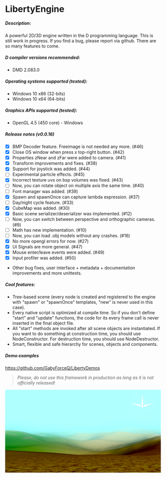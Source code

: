 # LibertyEngine
##### Description:
A powerful 2D/3D engine written in the D programming language.
This is still work in progress. If you find a bug, please report via github.
There are so many features to come.

##### D compiler versions recommended:
* DMD 2.083.0

##### Operating systems supported (tested):
* Windows 10 x86 (32-bits)
* Windows 10 x64 (64-bits)

##### Graphics APIs supported (tested):
* OpenGL 4.5 (450 core) - Windows

##### Release notes (v0.0.16)
- [x] BMP Decoder feature. Freeimage is not needed any more. (#46)
- [x] Close OS window when press x top-right button. (#42)
- [x] Properties zNear and zFar were added to camera. (#41)
- [x] Transform improvements and fixes. (#38)
- [x] Support for joystick was added. (#44)
- [ ] Experimental particle effects. (#45)
- [x] Incorrect texture uvs on bsp volumes was fixed. (#43)
- [ ] Now, you can rotate object on multiple axis the same time. (#40)
- [ ] Font manager was added. (#39)
- [x] Spawn and spawnOnce can capture lambda expression. (#37)
- [ ] Day/night cycle feature. (#33)
- [x] CubeMap was added. (#30)
- [x] Basic scene serializer/deserializer was implemented. (#12)
- [ ] Now, you can switch between perspective and orthographic cameras. (#9)
- [ ] Math has new implementation. (#10)
- [ ] Now, you can load .obj models without any crashes. (#16)
- [x] No more opengl errors for now. (#27)
- [x] UI Signals are more general. (#47)
- [x] Mouse enter/leave events were added. (#49)
- [x] Input profiler was added. (#50)
- Other bug fixes, user interface + metadata + documentation improvements and more unittests.

##### Cool features:
* Tree-based scene (every node is created and registered to the engine with "spawn" 
or "spawnOnce" templates, "new" is never used in this case).
* Every native script is optimized at compile time. So if you don't define "start" and 
"update" functions, the code for its every frame call is never inserted 
in the final object file.
* All "start" methods are invoked after all scene objects are instantiated. 
If you want to do something at construction time, you should use NodeConstructor.
For destruction time, you should use NodeDestructor.
* Smart, flexible and safe hierarchy for scenes, objects and components.

##### Demo examples
https://github.com/GabyForceQ/LibertyDemos

> *Please, do not use this framework in production as long as it is not officially released!*

![](images/terrain.png?raw=true "Multiple textured terrain.")